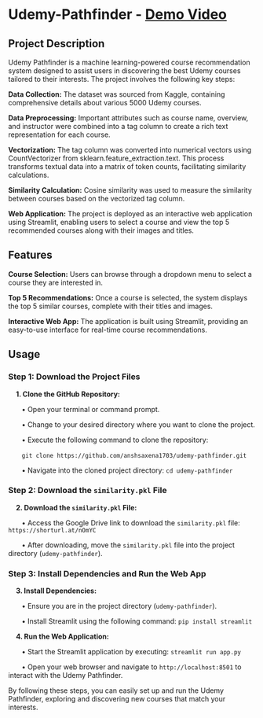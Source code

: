 # Udemy-Pathfinder - [Demo Video](https://drive.google.com/file/d/13QpWdA77LHyvy5g1d_7CG9D1m8XB5Fvp/view?usp=drive_link)
## Project Description
Udemy Pathfinder is a machine learning-powered course recommendation system designed to assist users in discovering the best Udemy courses tailored to their interests. The project involves the following key steps:

**Data Collection:** The dataset was sourced from Kaggle, containing comprehensive details about various 5000 Udemy courses.

**Data Preprocessing:** Important attributes such as course name, overview, and instructor were combined into a tag column to create a rich text representation for each course.

**Vectorization:** The tag column was converted into numerical vectors using CountVectorizer from sklearn.feature_extraction.text. This process transforms textual data into a matrix of token counts, facilitating similarity calculations.

**Similarity Calculation:** Cosine similarity was used to measure the similarity between courses based on the vectorized tag column.

**Web Application:** The project is deployed as an interactive web application using Streamlit, enabling users to select a course and view the top 5 recommended courses along with their images and titles.

## Features
**Course Selection:** Users can browse through a dropdown menu to select a course they are interested in.

**Top 5 Recommendations:** Once a course is selected, the system displays the top 5 similar courses, complete with their titles and images.

**Interactive Web App:** The application is built using Streamlit, providing an easy-to-use interface for real-time course recommendations.

## Usage
### **Step 1: Download the Project Files**

&nbsp;&nbsp;&nbsp; **1. Clone the GitHub Repository:**

&nbsp;&nbsp;&nbsp;&nbsp;&nbsp;&nbsp; &bull; Open your terminal or command prompt.

&nbsp;&nbsp;&nbsp;&nbsp;&nbsp;&nbsp; &bull; Change to your desired directory where you want to clone the project.

&nbsp;&nbsp;&nbsp;&nbsp;&nbsp;&nbsp; &bull; Execute the following command to clone the repository: 

&nbsp;&nbsp;&nbsp;&nbsp;&nbsp;&nbsp; `git clone https://github.com/anshsaxena1703/udemy-pathfinder.git`

&nbsp;&nbsp;&nbsp;&nbsp;&nbsp;&nbsp; &bull; Navigate into the cloned project directory: `cd udemy-pathfinder`

### **Step 2: Download the `similarity.pkl` File**

&nbsp;&nbsp;&nbsp; **2. Download the `similarity.pkl` File:**

&nbsp;&nbsp;&nbsp;&nbsp;&nbsp;&nbsp; &bull; Access the Google Drive link to download the `similarity.pkl` file: `https://shorturl.at/nOmYC`

&nbsp;&nbsp;&nbsp;&nbsp;&nbsp;&nbsp; &bull; After downloading, move the `similarity.pkl` file into the project directory (`udemy-pathfinder`).

### **Step 3: Install Dependencies and Run the Web App**

&nbsp;&nbsp;&nbsp; **3. Install Dependencies:**

&nbsp;&nbsp;&nbsp;&nbsp;&nbsp;&nbsp; &bull; Ensure you are in the project directory (`udemy-pathfinder`).

&nbsp;&nbsp;&nbsp;&nbsp;&nbsp;&nbsp; &bull; Install Streamlit using the following command: `pip install streamlit`

&nbsp;&nbsp;&nbsp; **4. Run the Web Application:**

&nbsp;&nbsp;&nbsp;&nbsp;&nbsp;&nbsp; &bull; Start the Streamlit application by executing: `streamlit run app.py`

&nbsp;&nbsp;&nbsp;&nbsp;&nbsp;&nbsp; &bull; Open your web browser and navigate to `http://localhost:8501` to interact with the Udemy Pathfinder.

By following these steps, you can easily set up and run the Udemy Pathfinder, exploring and discovering new courses that match your interests.
